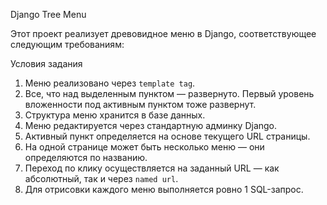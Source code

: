 Django Tree Menu 

Этот проект реализует древовидное меню в Django, соответствующее следующим требованиям:

Условия задания

1. Меню реализовано через `template tag`.
2. Все, что над выделенным пунктом — развернуто. Первый уровень вложенности под активным пунктом тоже развернут.
3. Структура меню хранится в базе данных.
4. Меню редактируется через стандартную админку Django.
5. Активный пункт определяется на основе текущего URL страницы.
6. На одной странице может быть несколько меню — они определяются по названию.
7. Переход по клику осуществляется на заданный URL — как абсолютный, так и через `named url`.
8. Для отрисовки каждого меню выполняется ровно 1 SQL-запрос.
